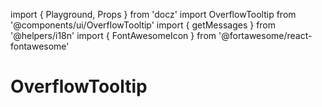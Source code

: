 import { Playground, Props } from 'docz'
import OverflowTooltip from '@components/ui/OverflowTooltip'
import { getMessages } from '@helpers/i18n'
import { FontAwesomeIcon } from '@fortawesome/react-fontawesome'

# OverflowTooltip

<Props of={OverflowTooltip} />

<Playground>
  <OverflowTooltip content='foobar' placement='right' length={3}>
    <FontAwesomeIcon icon='info-circle' />
  </OverflowTooltip>
</Playground>
